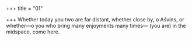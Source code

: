 +++
title = "01"

+++
Whether today you two are far distant, whether close by, o Aśvins, or whether—o you who bring many enjoyments many times—
(you are) in the midspace, come here.